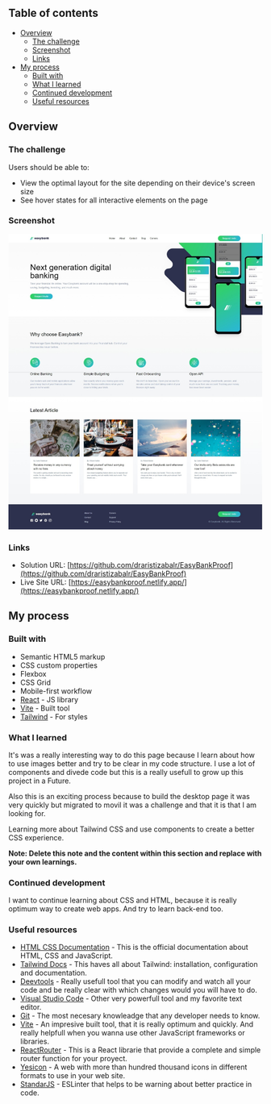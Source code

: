 ## Table of contents

- [Overview](#overview)
  - [The challenge](#the-challenge)
  - [Screenshot](#screenshot)
  - [Links](#links)
- [My process](#my-process)
  - [Built with](#built-with)
  - [What I learned](#what-i-learned)
  - [Continued development](#continued-development)
  - [Useful resources](#useful-resources)

## Overview

### The challenge

Users should be able to:

- View the optimal layout for the site depending on their device's screen size
- See hover states for all interactive elements on the page

### Screenshot

![PageScreenshot](./public/screenshots/Screenshot.jpg)

### Links

- Solution URL: [https://github.com/draristizabalr/EasyBankProof](https://github.com/draristizabalr/EasyBankProof)
- Live Site URL: [https://easybankproof.netlify.app/](https://easybankproof.netlify.app/)

## My process

### Built with

- Semantic HTML5 markup
- CSS custom properties
- Flexbox
- CSS Grid
- Mobile-first workflow
- [React](https://reactjs.org/) - JS library
- [Vite](https://vitejs.dev/) - Built tool
- [Tailwind](https://tailwindcss.com/) - For styles

### What I learned

It's was a really interesting way to do this page because I learn about how to use images better and try to be clear in my code structure. I use a lot of components and divede code but this is a really usefull to grow up this project in a Future.

Also this is an exciting process because to build the desktop page it was very quickly but migrated to movil it was a challenge and that it is that I am looking for.

Learning more about Tailwind CSS and use components to create a better CSS experience.

**Note: Delete this note and the content within this section and replace with your own learnings.**

### Continued development

I want to continue learning about CSS and HTML, because it is really optimum way to create web apps. And try to learn back-end too.

### Useful resources

- [HTML CSS Documentation](https://developer.mozilla.org/es/) - This is the official documentation about HTML, CSS and JavaScript.
- [Tailwind Docs](https://tailwindcss.com/docs/) - This haves all about Tailwind: installation, configuration and documentation.
- [Deevtools](https://learn.microsoft.com/es-es/microsoft-edge/devtools-guide-chromium/overview) - Really usefull tool that you can modify and watch all your code and be really clear with which changes would you will have to do.
- [Visual Studio Code](https://code.visualstudio.com) - Other very powerfull tool and my favorite text editor.
- [Git](https://www.git-scm.com/) - The most necesary knowleadge that any developer needs to know.
- [Vite](https://vitejs.dev/) - An impresive built tool, that it is really optimum and quickly. And really helpfull when you wanna use other JavaScript frameworks or libraries.
- [ReactRouter](https://reactrouter.com/) - This is a React librarie that provide a complete and simple router function for your proyect.
- [Yesicon](https://yesicon.app/) - A web with more than hundred thousand icons in different formats to use in your web site.
- [StandarJS](https://standardjs.com/) - ESLinter that helps to be warning about better practice in code.
